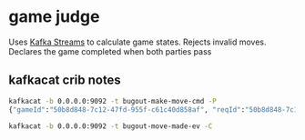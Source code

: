 # game judge

Uses [Kafka Streams](https://kafka.apache.org/22/documentation/streams/quickstart) to calculate game states.  Rejects invalid moves.  Declares the game completed when both parties pass

## kafkacat crib notes

```sh
kafkacat -b 0.0.0.0:9092 -t bugout-make-move-cmd -P
{"gameId":"50b8d848-7c12-47fd-955f-c61c40d858af", "reqId":"50b8d848-7c12-47fd-955f-c61c40d858af", "player":"BLACK","coord":{"x":0,"y":0}}
```

```sh
kafkacat -b 0.0.0.0:9092 -t bugout-move-made-ev -C
```

